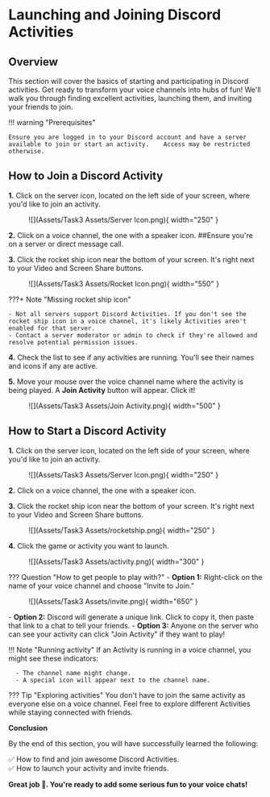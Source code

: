 # **Launching and Joining Discord Activities**

## Overview

This section will cover the basics of starting and participating in Discord activities. Get ready to transform your voice channels into hubs of fun! We'll walk you through finding excellent activities, launching them, and inviting your friends to join.

!!! warning "Prerequisites"

    Ensure you are logged in to your Discord account and have a server available to join or start an activity.    Access may be restricted otherwise.


## How to Join a Discord Activity

**1.** Click on the server icon, located on the left side of your screen, where you'd like to join an activity.

<figure markdown="span">
  ![](Assets/Task3 Assets/Server Icon.png){ width="250" }
</figure>

**2.** Click on a voice channel, the one with a speaker icon. ##Ensure you're on a server or direct message call.

<!-- **Note:** Before joining an activity, ensure you have permission to access the specific voice channel. -->

**3.** Click the rocket ship icon near the bottom of your screen. It's right next to your Video and Screen Share buttons.

<figure markdown="span">
  ![](Assets/Task3 Assets/Rocket Icon.png){ width="550" }
</figure>

???+ Note "Missing rocket ship icon"

    - Not all servers support Discord Activities. If you don't see the rocket ship icon in a voice channel, it's likely Activities aren't enabled for that server.
    - Contact a server moderator or admin to check if they're allowed and resolve potential permission issues.

**4.** Check the list to see if any activities are running. You'll see their names and icons if any are active.

**5.** Move your mouse over the voice channel name where the activity is being played. A **Join Activity** button will appear. Click it!

<figure markdown="span">
  ![](Assets/Task3 Assets/Join Activity.png){ width="500" }
</figure>

<!-- **Success:** You've joined an Activity! -->

## How to Start a Discord Activity

**1.** Click on the server icon, located on the left side of your screen, where you'd like to join an activity.
<figure markdown="span">
  ![](Assets/Task3 Assets/Server Icon.png){ width="250" }
</figure>

**2.** Click on a voice channel, the one with a speaker icon.

**3.** Click the rocket ship icon near the bottom of your screen. It's right next to your Video and Screen Share buttons.
<figure markdown="span">
  ![](Assets/Task3 Assets/rocketship.png){ width="250" }
</figure>

**4.** Click the game or activity you want to launch.
<figure markdown="span">
  ![](Assets/Task3 Assets/activity.png){ width="300" }
</figure>

??? Question "How to get people to play with?"
    - **Option 1:** Right-click on the name of your voice channel and choose "Invite to Join."
    <figure markdown="span">
        ![](Assets/Task3 Assets/invite.png){ width="650" }
    </figure>
    - **Option 2:** Discord will generate a unique link. Click to copy it, then paste that link to a chat to tell your friends.
    - **Option 3:** Anyone on the server who can see your activity can click "Join Activity" if they want to play!

<!-- **Success:** You've successfully created an Activity! -->

!!! Note "Running activity"
    If an Activity is running in a voice channel, you might see these indicators:  

      - The channel name might change.
      - A special icon will appear next to the channel name.
??? Tip "Exploring activities"
    You don't have to join the same activity as everyone else on a voice channel. Feel free to explore different Activities while staying connected with friends.

**Conclusion**

By the end of this section, you will have successfully learned the following:

✅ How to find and join awesome Discord Activities.  
✅ How to launch your activity and invite friends.

**Great job 🤗. You're ready to add some serious fun to your voice chats!**
